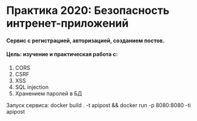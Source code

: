 # Практика 2020: Безопасность интренет-приложений

#### Сервис с регистрацией, авторизацией, созданием постов.
#### Цель: изучение и практическая работа с:
1) CORS
2) CSRF
3) XSS
4) SQL injection
5) Хранением паролей в БД

Запуск сервиса: docker build . -t apipost  && docker run -p 8080:8080 -ti apipost
